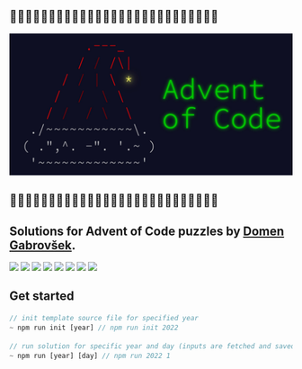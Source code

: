 ## 🎄🎁🎄🎁🎄🎁🎄🎁🎄🎁🎄🎁🎄🎁🎄🎁🎄🎁🎄🎁🎄🎁🎄🎁🎄🎁🎄

![logo](./img/aoc.jpeg)

## 🎄🎁🎄🎁🎄🎁🎄🎁🎄🎁🎄🎁🎄🎁🎄🎁🎄🎁🎄🎁🎄🎁🎄🎁🎄🎁🎄

## Solutions for Advent of Code puzzles by [Domen Gabrovšek](https://www.github.com/domengabrovsek).

![](https://img.shields.io/badge/2022%20⭐-10-blue) 
![](https://img.shields.io/badge/2021%20⭐-30-green) 
![](https://img.shields.io/badge/2020%20⭐-27-red) 
![](https://img.shields.io/badge/2019%20⭐-8-purple) 
![](https://img.shields.io/badge/2018%20⭐-2-brown) 
![](https://img.shields.io/badge/2017%20⭐-0-orange)
![](https://img.shields.io/badge/2016%20⭐-0-cyan)
![](https://img.shields.io/badge/2015%20⭐-0-yellow)

## Get started

```js
// init template source file for specified year
~ npm run init [year] // npm run init 2022

// run solution for specific year and day (inputs are fetched and saved automatically)
~ npm run [year] [day] // npm run 2022 1
```
